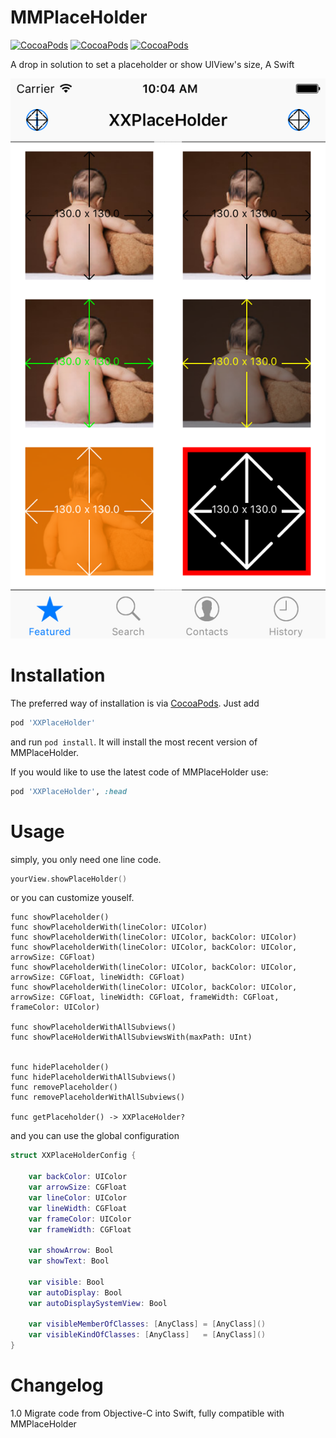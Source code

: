 MMPlaceHolder
=============
[![CocoaPods](https://img.shields.io/cocoapods/v/XXPlaceHolder.svg)]()
[![CocoaPods](https://img.shields.io/cocoapods/p/XXPlaceHolder.svg)]()
[![CocoaPods](https://img.shields.io/cocoapods/l/XXPlaceHolder.svg)]()

A drop in solution to set a placeholder or show UIView's size, A Swift 

![demo](https://raw.githubusercontent.com/adad184/XXPlaceHolder/master/demo.png)

Installation
============

The preferred way of installation is via [CocoaPods](http://cocoapods.org). Just add

```ruby
pod 'XXPlaceHolder'
```

and run `pod install`. It will install the most recent version of MMPlaceHolder.

If you would like to use the latest code of MMPlaceHolder use:

```ruby
pod 'XXPlaceHolder', :head
```

Usage
===============

simply, you only need one line code.

```swift
yourView.showPlaceHolder()
```


or you can customize youself.

```objc
func showPlaceholder()
func showPlaceholderWith(lineColor: UIColor)
func showPlaceholderWith(lineColor: UIColor, backColor: UIColor)
func showPlaceholderWith(lineColor: UIColor, backColor: UIColor, arrowSize: CGFloat)
func showPlaceholderWith(lineColor: UIColor, backColor: UIColor, arrowSize: CGFloat, lineWidth: CGFloat)
func showPlaceholderWith(lineColor: UIColor, backColor: UIColor, arrowSize: CGFloat, lineWidth: CGFloat, frameWidth: CGFloat, frameColor: UIColor)

func showPlaceholderWithAllSubviews()
func showPlaceHolderWithAllSubviewsWith(maxPath: UInt)


func hidePlaceholder()
func hidePlaceholderWithAllSubviews()
func removePlaceholder()    
func removePlaceholderWithAllSubviews()

func getPlaceholder() -> XXPlaceHolder?
```
	
	
and you can use the global configuration

```swift
struct XXPlaceHolderConfig {
    
    var backColor: UIColor
    var arrowSize: CGFloat
    var lineColor: UIColor
    var lineWidth: CGFloat
    var frameColor: UIColor
    var frameWidth: CGFloat
    
    var showArrow: Bool
    var showText: Bool

    var visible: Bool
    var autoDisplay: Bool
    var autoDisplaySystemView: Bool
    
    var visibleMemberOfClasses: [AnyClass] = [AnyClass]()
    var visibleKindOfClasses: [AnyClass]   = [AnyClass]()
}
```


Changelog
===============

1.0 Migrate code from Objective-C into Swift, fully compatible with MMPlaceHolder


